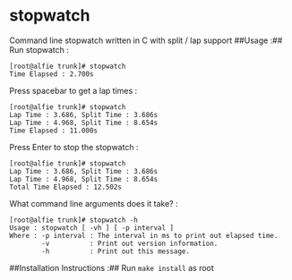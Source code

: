 # stopwatch
Command line stopwatch written in C with split / lap support
##Usage :##
Run stopwatch :
```
[root@alfie trunk]# stopwatch
Time Elapsed : 2.700s
```
Press spacebar to get a lap times :
```
[root@alfie trunk]# stopwatch
Lap Time : 3.686, Split Time : 3.686s
Lap Time : 4.968, Split Time : 8.654s
Time Elapsed : 11.000s
```
Press Enter to stop the stopwatch :
```
[root@alfie trunk]# stopwatch
Lap Time : 3.686, Split Time : 3.686s
Lap Time : 4.968, Split Time : 8.654s
Total Time Elapsed : 12.502s
```
What command line arguments does it take? :
```
[root@alfie trunk]# stopwatch -h
Usage : stopwatch [ -vh ] [ -p interval ]
Where : -p interval : The interval in ms to print out elapsed time.
        -v          : Print out version information.
        -h          : Print out this message.
```
##Installation Instructions :##
Run `make install` as root
